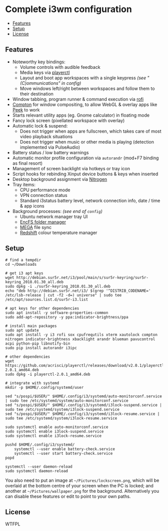 # Complete i3wm configuration

<!-- MarkdownTOC -->

- [Features](#features)
- [Setup](#setup)
- [License](#license)

<!-- /MarkdownTOC -->

## Features

- Noteworthy key bindings:
    - Volume controls with audible feedback
    - Media keys via [playerctl](https://github.com/acrisci/playerctl)
    - Layout and boot app workspaces with a single keypress *(see "(C)ommunications" in config)*
    - Move windows left/right between workspaces and follow them to their destination
- Window tabbing, program runner & command execution via [rofi](https://github.com/DaveDavenport/rofi)
- [Compton](https://wiki.archlinux.org/index.php/Compton) for window compositing, to allow WebGL & overlay apps like [Peek](https://github.com/phw/peek) to work
- Starts relevant utility apps (eg. Gnome calculator) in floating mode
- Fancy lock screen (pixellated workspace with overlay)
- Automatic lock & suspend:
    - Does not trigger when apps are fullscreen, which takes care of most video playback situations
    - Does not trigger when music or other media is playing (detection implemented via PulseAudio)
- Battery status / low battery warnings
- Automatic monitor profile configuration via `autorandr` (mod+F7 binding as final resort)
- Management of screen backlight via hotkeys or tray icon
- Script hooks for rebinding Xinput device buttons & keys when inserted
- Desktop background assignment via [Nitrogen](https://wiki.archlinux.org/index.php/Nitrogen)
- Tray items:
    - CPU performance mode
    - VPN connection status
    - Standard i3status battery level, network connection info, date / time & app icons
- Background processes: *(see end of `config`)*
    - Ubuntu network manager tray UI
    - [EncFS folder manager](https://moritzmolch.com/apps/mencfsm/index.html)
    - [MEGA](https://mega.nz) file sync
    - [Redshift](http://jonls.dk/redshift/) colour temperature manager

## Setup
    
    # find a tempdir
    cd ~/Downloads
    
    # get i3 apt keys
    wget http://debian.sur5r.net/i3/pool/main/s/sur5r-keyring/sur5r-keyring_2018.01.30_all.deb
    sudo dpkg -i ./sur5r-keyring_2018.01.30_all.deb
    echo "deb http://debian.sur5r.net/i3/ $(grep '^DISTRIB_CODENAME=' /etc/lsb-release | cut -f2 -d=) universe" | sudo tee /etc/apt/sources.list.d/sur5r-i3.list

    # apt keys for other dependencies
    sudo apt install -y software-properties-common
    sudo add-apt-repository -y ppa:indicator-brightness/ppa

    # install main packages
    sudo apt update
    sudo apt install -y i3 rofi sox cpufrequtils xterm xautolock compton nitrogen indicator-brightness xbacklight arandr blueman pavucontrol acpi python-pip libnotify-bin
    sudo pip install autorandr i3ipc

    # other dependencies
    wget https://github.com/acrisci/playerctl/releases/download/v2.0.1/playerctl-2.0.1_amd64.deb
    sudo dpkg -i playerctl-2.0.1_amd64.deb

    # integrate with systemd
    mkdir -p $HOME/.config/systemd/user

    sed "s/pospi/$USER/" $HOME/.config/i3/systemd/auto-monitorconf.service | sudo tee /etc/systemd/system/auto-monitorconf.service
    sed "s/pospi/$USER/" $HOME/.config/i3/systemd/i3lock-suspend.service | sudo tee /etc/systemd/system/i3lock-suspend.service
    sed "s/pospi/$USER/" $HOME/.config/i3/systemd/i3lock-resume.service | sudo tee /etc/systemd/system/i3lock-resume.service

    sudo systemctl enable auto-monitorconf.service
    sudo systemctl enable i3lock-suspend.service
    sudo systemctl enable i3lock-resume.service

    pushd $HOME/.config/i3/systemd/
        systemctl --user enable battery-check.service
        systemctl --user start battery-check.service
    popd
    
    systemctl --user daemon-reload
    sudo systemctl daemon-reload

You also need to put an image at `~/Pictures/lockscreen.png`, which will be overlaid at the bottom centre of your screen when the PC is locked; and another at `~/Pictures/wallpaper.png` for the background. Alternatively you can disable these features or edit to point to your own paths.


## License

WTFPL
